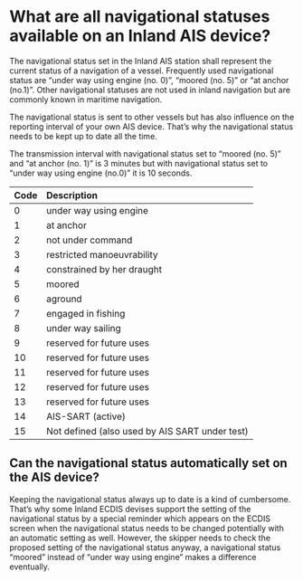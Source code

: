 # What are all navigational statuses available on an Inland AIS device?

The navigational status set in the Inland AIS station shall represent the current status of a navigation of a vessel. Frequently used navigational status are “under way using engine \(no. 0\)”, “moored \(no. 5\)” or “at anchor \(no.1\)”. Other navigational statuses are not used in inland navigation but are commonly known in maritime navigation.

The navigational status is sent to other vessels but has also influence on the reporting interval of your own AIS device. That’s why the navigational status needs to be kept up to date all the time.

The transmission interval with navigational status set to “moored \(no. 5\)” and “at anchor \(no. 1\)” is 3 minutes but with navigational status set to “under way using engine \(no.0\)” it is 10 seconds.

| Code | Description |
| :--- | :--- |
| 0 | under way using engine |
| 1 | at anchor |
| 2 | not under command |
| 3 | restricted manoeuvrability |
| 4 | constrained by her draught |
| 5 | moored |
| 6 | aground |
| 7 | engaged in fishing |
| 8 | under way sailing |
| 9 | reserved for future uses |
| 10 | reserved for future uses |
| 11 | reserved for future uses |
| 12 | reserved for future uses |
| 13 | reserved for future uses |
| 14 | AIS-SART \(active\) |
| 15 | Not defined \(also used by AIS SART under test\) |

## Can the navigational status automatically set on the AIS device?

Keeping the navigational status always up to date is a kind of cumbersome. That’s why some Inland ECDIS devises support the setting of the navigational status by a special reminder which appears on the ECDIS screen when the navigational status needs to be changed potentially with an automatic setting as well. However, the skipper needs to check the proposed setting of the navigational status anyway, a navigational status “moored” instead of “under way using engine” makes a difference eventually.

